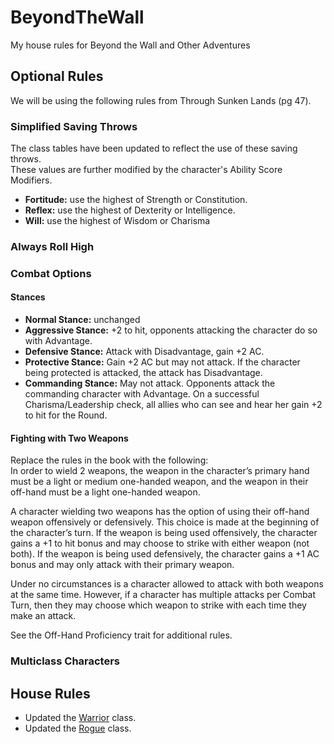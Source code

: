 # BeyondTheWall
My house rules for Beyond the Wall and Other Adventures

## Optional Rules
We will be using the following rules from Through Sunken Lands (pg 47).

### Simplified Saving Throws
The class tables have been updated to reflect the use of these saving throws.<br/>
These values are further modified by the character's Ability Score Modifiers.
- **Fortitude:** use the highest of Strength or Constitution.
- **Reflex:** use the highest of Dexterity or Intelligence.
- **Will:** use the highest of Wisdom or Charisma

### Always Roll High

### Combat Options

#### Stances
- **Normal Stance:** unchanged
- **Aggressive Stance:** +2 to hit, opponents attacking the character do so with Advantage.
- **Defensive Stance:** Attack with Disadvantage, gain +2 AC.
- **Protective Stance:** Gain +2 AC but may not attack.  If the character being protected is attacked, the attack has Disadvantage.
- **Commanding Stance:** May not attack.  Opponents attack the commanding character with Advantage.  On a successful Charisma/Leadership check, all allies who can see and hear her gain +2 to hit for the Round.

#### Fighting with Two Weapons
Replace the rules in the book with the following:<br/>
In order to wield 2 weapons, the weapon in the character’s primary hand must be a light or medium one-handed weapon, and the weapon in their off-hand must be a light one-handed weapon.

A character wielding two weapons has the option of using their off-hand weapon offensively or defensively.  This choice is made at the beginning of the character’s turn.  If the weapon is being used offensively, the character gains a +1 to hit bonus and may choose to strike with either weapon (not both).  If the weapon is being used defensively, the character gains a +1 AC bonus and may only attack with their primary weapon.

Under no circumstances is a character allowed to attack with both weapons at the same time.  However, if a character has multiple attacks per Combat Turn, then they may choose which weapon to strike with each time they make an attack.

See the Off-Hand Proficiency trait for additional rules.

### Multiclass Characters

## House Rules
- Updated the [Warrior](Warrior.md) class.
- Updated the [Rogue](Rogue.md) class.